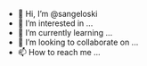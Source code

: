 - 👋 Hi, I’m @sangeloski
- 👀 I’m interested in ...
- 🌱 I’m currently learning ...
- 💞️ I’m looking to collaborate on ...
- 📫 How to reach me ...

<!---
sangeloski/sangeloski is a ✨ special ✨ repository because its `README.md` (this file) appears on your GitHub profile.
You can click the Preview link to take a look at your changes.
--->

